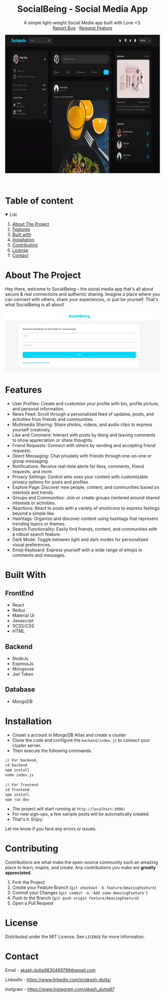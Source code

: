 <p align="center">
  <h1 align="center">SocialBeing - Social Media App</h1>
  <p align="center">
    A simple light-weight Social Media app built with Love <3.
    <br />
    <a href="https://github.com/akash-dutta-dev/BloggerApp/issues">Report Bug</a>
    ·
    <a href="https://github.com/akash-dutta-dev/BloggerApp/issues">Request Feature</a>
  </p>
  <a href="#">
    <img src="./assets/socialbeingHome.JPG" alt="Logo" width="1080" height="450">
  </a>

</p>
 <br>     
      
<!-- TABLE OF CONTENTS -->
# Table of content
<details open="open">
  <summary>List</summary>
  <ol>
    <li><a href="#about-the-project">About The Project</a></li>
    <li><a href="#features">Features</a></li>
    <li><a href="#built-with">Built with</a></li>
    <li><a href="#installation">Installation</a></li>
    <li><a href="#contributing">Contributing</a></li>
    <li><a href="#license">License</a></li>
    <li><a href="#contact">Contact</a></li>
  </ol>
</details>

<!-- ABOUT THE PROJECT -->

# About The Project

Hey there, welcome to SocialBeing – the social media app that's all about secure & real connections and authentic sharing. Imagine a place where you can connect with others, share your experiences, or just be yourself. That's what SocialBeing is all about!
<br><br>
<img src="./assets/socialbeingLogin.JPG" alt="Logo">

# Features

- User Profiles: Create and customize your profile with bio, profile picture, and personal information.
- News Feed: Scroll through a personalized feed of updates, posts, and activities from friends and communities.
- Multimedia Sharing: Share photos, videos, and audio clips to express yourself creatively.
- Like and Comment: Interact with posts by liking and leaving comments to show appreciation or share thoughts.
- Friend Requests: Connect with others by sending and accepting friend requests.
- Direct Messaging: Chat privately with friends through one-on-one or group messaging.
- Notifications: Receive real-time alerts for likes, comments, friend requests, and more.
- Privacy Settings: Control who sees your content with customizable privacy options for posts and profiles.
- Explore Page: Discover new people, content, and communities based on interests and trends.
- Groups and Communities: Join or create groups centered around shared interests or activities.
- Reactions: React to posts with a variety of emoticons to express feelings beyond a simple like.
- Hashtags: Organize and discover content using hashtags that represent trending topics or themes.
- Search Functionality: Easily find friends, content, and communities with a robust search feature.
- Dark Mode: Toggle between light and dark modes for personalized visual preferences.
- Emoji Keyboard: Express yourself with a wide range of emojis in comments and messages.

# Built With

## FrontEnd

- React
- Redux
- Material UI
- Javascript
- SCSS/CSS
- HTML

## Backend

- NodeJs
- ExpressJs
- Mongoose
- Jwt Token

## Database

- MongoDB

<!-- Installation -->

# Installation

- Creaet a account in MongoDB Atlas and create a cluster
- Clone the code and configure the `backend/index.js` to connect your cluster server.
- Then execute the following commands.

```
// For backend,
cd backend
npm install
node index.js

// For frontend
cd frontend
npm install
npm run dev
```

- The project will start running at `http://localhost:3000/`
- For new sign-ups, a few sample posts will be automatically created.
- That's it. Enjoy.
  <br>

Let me know if you face any errors or issues.

<!-- CONTRIBUTING -->

# Contributing

Contributions are what make the open-source community such an amazing place to learn, inspire, and create. Any contributions you make are **greatly appreciated**.

1. Fork the Project
2. Create your Feature Branch (`git checkout -b feature/AmazingFeature`)
3. Commit your Changes (`git commit -m 'Add some AmazingFeature'`)
4. Push to the Branch (`git push origin feature/AmazingFeature`)
5. Open a Pull Request

<!-- LICENSE -->

# License

Distributed under the MIT License. See `LICENSE` for more information.

<!-- CONTACT -->

# Contact

Email - akash.dutta9830489799@gmail.com

LinkedIn - https://www.linkedin.com/in/akash-dutta/

Instgram - https://www.instagram.com/akash_dutta97
